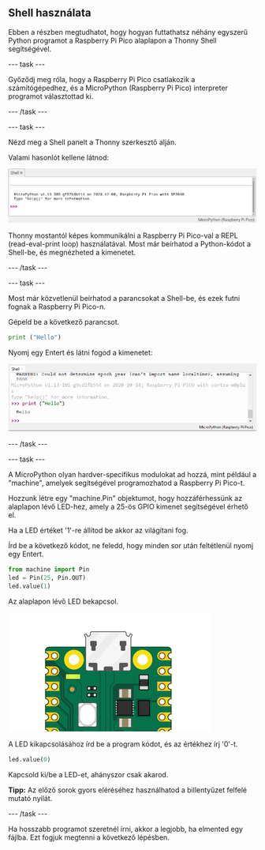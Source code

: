 ## Shell használata

Ebben a részben megtudhatot, hogy hogyan futtathatsz néhány egyszerű Python programot a Raspberry Pi Pico alaplapon a Thonny Shell segítségével.

\--- task ---

Győződj meg róla, hogy a Raspberry Pi Pico csatlakozik a számítógépedhez, és a MicroPython (Raspberry Pi Pico) interpreter programot választottad ki.

\--- /task ---

\--- task ---

Nézd meg a Shell panelt a Thonny szerkesztő alján.

Valami hasonlót kellene látnod:

![REPL kezdeti kapcsolódási üzenetek](images/repl-connected.png)

Thonny mostantól képes kommunikálni a Raspberry Pi Pico-val a REPL (read-eval-print loop) használatával. Most már beírhatod a Python-kódot a Shell-be, és megnézheted a kimenetet.

\--- /task ---

\--- task ---

Most már közvetlenül beírhatod a parancsokat a Shell-be, és ezek futni fognak a Raspberry Pi Pico-n.

Gépeld be a következő parancsot.

```python
print ("Hello")
```

Nyomj egy Entert és látni fogod a kimenetet:

![Print Hello output](images/print-hello-output.png)

\--- /task ---

\--- task ---

A MicroPython olyan hardver-specifikus modulokat ad hozzá, mint például a "machine", amelyek segítségével programozhatod a Raspberry Pi Pico-t.

Hozzunk létre egy "machine.Pin" objektumot, hogy hozzáférhessünk az alaplapon lévő LED-hez, amely a 25-ös GPIO kimenet segítségével érhető el.

Ha a LED értéket '1'-re állítod be akkor az világítani fog.

Írd be a következő kódot, ne feledd, hogy minden sor után feltétlenül nyomj egy Entert.

```python
from machine import Pin
led = Pin(25, Pin.OUT)
led.value(1)
```

Az alaplapon lévő LED bekapcsol.

![Onboard LED on](images/Pico-onboard-LED.png)

A LED kikapcsolásához írd be a program kódot, és az értékhez írj '0'-t.

```python
led.value(0)
```

Kapcsold ki/be a LED-et, ahányszor csak akarod.

**Tipp:** Az előző sorok gyors eléréséhez használhatod a billentyűzet felfelé mutató nyilát.

\--- /task ---

Ha hosszabb programot szeretnél írni, akkor a legjobb, ha elmented egy fájlba. Ezt fogjuk megtenni a következő lépésben.
